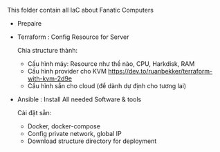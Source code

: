 This folder contain all IaC about Fanatic Computers

- Prepaire

- Terraform : Config Resource for Server

    Chia structure thành:
    + Cấu hình máy: Resource như thề nào, CPU, Harkdisk, RAM
    + Cấu hình provider cho KVM
        https://dev.to/ruanbekker/terraform-with-kvm-2d9e
    + Cấu hình sẵn cho cloud (để dành dự định cho tương lai)

- Ansible   : Install All needed Software & tools

    Cài đặt sẵn:
    + Docker, docker-compose
    + Config private network, global IP
    + Download structure directory for deployment